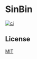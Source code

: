 # SinBin

<p>
  <a
    href="https://github.com/dlbarduzzi/sinbin/actions/workflows/ci.yml"
    target="_blank"
    rel="noopener"
  >
    <img
      src="https://github.com/dlbarduzzi/sinbin/actions/workflows/ci.yml/badge.svg"
      alt="ci"
    />
  </a>
</p>

## License

[MIT](./LICENSE)
